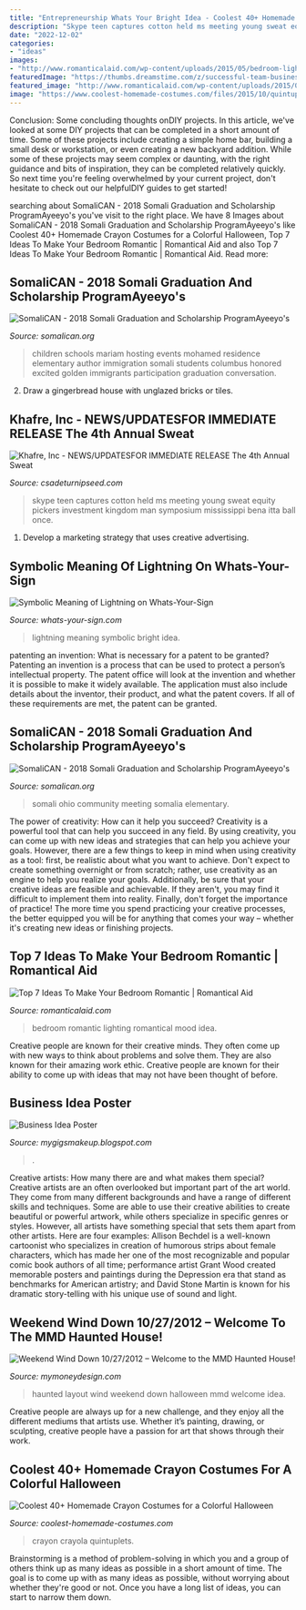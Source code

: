 ```yaml
---
title: "Entrepreneurship Whats Your Bright Idea - Coolest 40+ Homemade Crayon Costumes For A Colorful Halloween"
description: "Skype teen captures cotton held ms meeting young sweat equity pickers investment kingdom man symposium mississippi bena itta ball once"
date: "2022-12-02"
categories:
- "ideas"
images:
- "http://www.romanticalaid.com/wp-content/uploads/2015/05/bedroom-lighting.jpg"
featuredImage: "https://thumbs.dreamstime.com/z/successful-team-business-idea-promo-posters-successful-team-business-ideas-promo-posters-people-work-groups-co-workers-128938216.jpg"
featured_image: "http://www.romanticalaid.com/wp-content/uploads/2015/05/bedroom-lighting.jpg"
image: "https://www.coolest-homemade-costumes.com/files/2015/10/quintuplets-in-crayola-144009-857x576.jpeg"
---
```



Conclusion: Some concluding thoughts onDIY projects.
In this article, we've looked at some DIY projects that can be completed in a short amount of time. Some of these projects include creating a simple home bar, building a small desk or workstation, or even creating a new backyard addition. While some of these projects may seem complex or daunting, with the right guidance and bits of inspiration, they can be completed relatively quickly. So next time you're feeling overwhelmed by your current project, don't hesitate to check out our helpfulDIY guides to get started!

	

		
searching about SomaliCAN - 2018 Somali Graduation and Scholarship ProgramAyeeyo&#039;s you've visit to the right place. We have 8 Images about SomaliCAN - 2018 Somali Graduation and Scholarship ProgramAyeeyo&#039;s like Coolest 40+ Homemade Crayon Costumes for a Colorful Halloween, Top 7 Ideas To Make Your Bedroom Romantic | Romantical Aid and also Top 7 Ideas To Make Your Bedroom Romantic | Romantical Aid. Read more:
		
    
## SomaliCAN - 2018 Somali Graduation And Scholarship ProgramAyeeyo&#039;s

<img loading=lazy src="http://somalican.org/yahoo_site_admin/assets/images/book_mariam.13195636_std.jpg" onerror="this.onerror=null;this.src='https://tse3.mm.bing.net/th?id=OIP.S-e0gFRprTLD_XME0smXTAHaJl&amp;pid=15.1';" alt="SomaliCAN - 2018 Somali Graduation and Scholarship ProgramAyeeyo&#039;s">

_Source: somalican.org_

>children schools mariam hosting events mohamed residence elementary author immigration somali students columbus honored excited golden immigrants participation graduation conversation. 

	

2. Draw a gingerbread house with unglazed bricks or tiles.

    
## Khafre, Inc - NEWS/UPDATES﻿FOR IMMEDIATE RELEASE The 4th Annual Sweat

<img loading=lazy src="http://www.csadeturnipseed.com/yahoo_site_admin/assets/images/IMG_5953.234141211_std.JPG" onerror="this.onerror=null;this.src='https://tse2.mm.bing.net/th?id=OIP.kZ6463sMUhTengp_lIWwUwHaFj&amp;pid=15.1';" alt="Khafre, Inc - NEWS/UPDATES﻿FOR IMMEDIATE RELEASE The 4th Annual Sweat">

_Source: csadeturnipseed.com_

>skype teen captures cotton held ms meeting young sweat equity pickers investment kingdom man symposium mississippi bena itta ball once. 

	

1. Develop a marketing strategy that uses creative advertising.

    
## Symbolic Meaning Of Lightning On Whats-Your-Sign

<img loading=lazy src="https://i2.wp.com/signandsymbolmeanings.com/wp-content/uploads/2018/03/LightningSlide1-2.jpg?zoom=1.25&amp;w=735&amp;ssl=1" onerror="this.onerror=null;this.src='https://tse2.mm.bing.net/th?id=OIP.GUMaOAxto4Q9avD-la6x1wHaKe&amp;pid=15.1';" alt="Symbolic Meaning of Lightning on Whats-Your-Sign">

_Source: whats-your-sign.com_

>lightning meaning symbolic bright idea. 

	

patenting an invention: What is necessary for a patent to be granted?
Patenting an invention is a process that can be used to protect a person’s intellectual property. The patent office will look at the invention and whether it is possible to make it widely available. The application must also include details about the inventor, their product, and what the patent covers. If all of these requirements are met, the patent can be granted.

    
## SomaliCAN - 2018 Somali Graduation And Scholarship ProgramAyeeyo&#039;s

<img loading=lazy src="http://somalican.org/yahoo_site_admin/assets/images/USAID_Meeting.33212711_std.jpg" onerror="this.onerror=null;this.src='https://tse3.mm.bing.net/th?id=OIP.b9sSE3e6hDUmve0zH1bCygHaFi&amp;pid=15.1';" alt="SomaliCAN - 2018 Somali Graduation and Scholarship ProgramAyeeyo&#039;s">

_Source: somalican.org_

>somali ohio community meeting somalia elementary. 

	

The power of creativity: How can it help you succeed?
Creativity is a powerful tool that can help you succeed in any field. By using creativity, you can come up with new ideas and strategies that can help you achieve your goals. However, there are a few things to keep in mind when using creativity as a tool: first, be realistic about what you want to achieve. Don't expect to create something overnight or from scratch; rather, use creativity as an engine to help you realize your goals. Additionally, be sure that your creative ideas are feasible and achievable. If they aren't, you may find it difficult to implement them into reality. Finally, don't forget the importance of practice! The more time you spend practicing your creative processes, the better equipped you will be for anything that comes your way – whether it's creating new ideas or finishing projects.

    
## Top 7 Ideas To Make Your Bedroom Romantic | Romantical Aid

<img loading=lazy src="http://www.romanticalaid.com/wp-content/uploads/2015/05/bedroom-lighting.jpg" onerror="this.onerror=null;this.src='https://tse1.mm.bing.net/th?id=OIP.KVORiIF2o6GljZyFeXPocgHaGe&amp;pid=15.1';" alt="Top 7 Ideas To Make Your Bedroom Romantic | Romantical Aid">

_Source: romanticalaid.com_

>bedroom romantic lighting romantical mood idea. 

	

Creative people are known for their creative minds. They often come up with new ways to think about problems and solve them. They are also known for their amazing work ethic. Creative people are known for their ability to come up with ideas that may not have been thought of before.

    
## Business Idea Poster

<img loading=lazy src="https://thumbs.dreamstime.com/z/successful-team-business-idea-promo-posters-successful-team-business-ideas-promo-posters-people-work-groups-co-workers-128938216.jpg" onerror="this.onerror=null;this.src='https://tse2.mm.bing.net/th?id=OIP.DkUqr6Ic-rXnRWiETRKYjgHaG9&amp;pid=15.1';" alt="Business Idea Poster">

_Source: mygigsmakeup.blogspot.com_

>. 

	

Creative artists: How many there are and what makes them special?
Creative artists are an often overlooked but important part of the art world. They come from many different backgrounds and have a range of different skills and techniques. Some are able to use their creative abilities to create beautiful or powerful artwork, while others specialize in specific genres or styles. However, all artists have something special that sets them apart from other artists. Here are four examples: 
Allison Bechdel is a well-known cartoonist who specializes in creation of humorous strips about female characters, which has made her one of the most recognizable and popular comic book authors of all time; performance artist Grant Wood created memorable posters and paintings during the Depression era that stand as benchmarks for American artistry; and David Stone Martin is known for his dramatic story-telling with his unique use of sound and light.

    
## Weekend Wind Down 10/27/2012 – Welcome To The MMD Haunted House!

<img loading=lazy src="http://www.mymoneydesign.com/wp-content/uploads/2012/10/Haunted-House-Layout.png" onerror="this.onerror=null;this.src='https://tse3.mm.bing.net/th?id=OIP.k5Ykk3p37INMHsyQhSDNuwHaG2&amp;pid=15.1';" alt="Weekend Wind Down 10/27/2012 – Welcome to the MMD Haunted House!">

_Source: mymoneydesign.com_

>haunted layout wind weekend down halloween mmd welcome idea. 

	

Creative people are always up for a new challenge, and they enjoy all the different mediums that artists use. Whether it’s painting, drawing, or sculpting, creative people have a passion for art that shows through their work.

    
## Coolest 40+ Homemade Crayon Costumes For A Colorful Halloween

<img loading=lazy src="https://www.coolest-homemade-costumes.com/files/2015/10/quintuplets-in-crayola-144009-857x576.jpeg" onerror="this.onerror=null;this.src='https://tse1.mm.bing.net/th?id=OIP.krCQNr2FFUXkOWn50t_lmwHaE-&amp;pid=15.1';" alt="Coolest 40+ Homemade Crayon Costumes for a Colorful Halloween">

_Source: coolest-homemade-costumes.com_

>crayon crayola quintuplets. 

	

Brainstorming is a method of problem-solving in which you and a group of others think up as many ideas as possible in a short amount of time. The goal is to come up with as many ideas as possible, without worrying about whether they're good or not. Once you have a long list of ideas, you can start to narrow them down.

